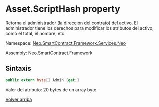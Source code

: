 # Asset.ScriptHash property

Retorna el administrador (la dirección del contrato) del activo. El administrador tiene los derechos para modificar los atributos del activo, como el total, el nombre, etc.

Namespace: [Neo.SmartContract.Framework.Services.Neo](../../Neo.md)

Assembly: Neo.SmartContract.Framework

## Sintaxis

```c#
public extern byte[] Admin {get;}
```
Valor del atributo: 20 bytes de un array byte.



[Volver arriba](../Asset.md)
